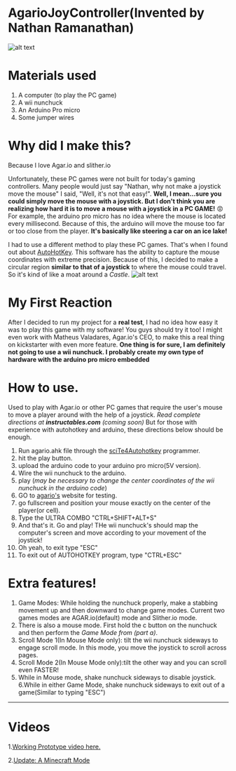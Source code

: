 # AgarioJoyController(Invented by Nathan Ramanathan) 
![alt text][logo]
# Materials used
1. A computer (to play the PC game)
2. A wii nunchuck
3. An Arduino Pro micro
4. Some jumper wires
# Why did I make this?
Because I love Agar.io and slither.io

Unfortunately, these PC games were not built for today's gaming controllers.  Many people would just say "Nathan, why not make a joystick move the mouse"  I said, "Well, it's not that easy!".  **Well, I mean...sure you could simply move the mouse with a joystick.  But I don't think you are realizing how hard it is to move a mouse with a joystick in a PC GAME!** :rage:  
For example, the arduino pro micro has no idea where the mouse is located every millisecond.  Because of this, the arduino will move the mouse too far or too close from the player.  **It's basically like steering a car on an ice lake!**

I had to use a different method to play these PC games. 
That's when I found out about [AutoHotKey](https://autohotkey.com/).
This software has the ability to capture the mouse coordinates with extreme precision.
Because of this, I decided to make a circular region **similar to that of a joystick** to where the mouse could travel.
So it's kind of like a moat around a *Castle*.
![alt text][logo1]
# My First Reaction
After I decided to run my project for a **real test**, I had no idea how easy it was to play this game with my software!
You guys should try it too!  I might even work with Matheus Valadares, Agar.io's CEO, to make this a real thing on kickstarter with even more feature.  **One thing is for sure, I am definitely not going to use a wii nunchuck.  I probably create my own type of hardware with the arduino pro micro embedded**

# How to use.
Used to play with Agar.io or other PC games that require the user's mouse to move a player around with the help of a joystick.
*Read complete directions at **instructables.com** (coming soon)*
But for those with experience with autohotkey and arduino, these directions below should be enough.
1. Run agario.ahk file through the [sciTe4Autohotkey](https://fincs.ahk4.net/scite4ahk/dl/s4ahk-install.exe) programmer.
2. hit the play button.
3. upload the arduino code to your arduino pro micro(5V version).
4. Wire the wii nunchuck to the arduino.
5. play (*may be necessary to change the center coordinates of the wii nunchuck in the arduino code*)
6.  GO to [agario's](https://www.agar.io) website for testing.  
7. go fullscreen and position your mouse exactly on the center of the player(or cell).
8.  Type the ULTRA COMBO "CTRL+SHIFT+ALT+S"
9.  And that's it. Go and play!  THe wii nunchuck's should map the computer's screen and move according to your movement of the joystick!
10. Oh yeah, to exit type "ESC"
11. To exit out of AUTOHOTKEY program, type "CTRL+ESC"

# Extra features!
1. Game Modes: While holding the nunchuck properly, make a stabbing movement up and then downward to change game modes.  Current two games modes are AGAR.io(default) mode and Slither.io mode. 
2. There is also a mouse mode. First hold the c button on the nunchuck and then perform the *Game Mode from (part a)*.     
3. Scroll Mode 1(In Mouse Mode only): tilt the wii nunchuck sideways to engage scroll mode.  In this mode, you move the joystick to scroll across pages.
4. Scroll Mode 2(In Mouse Mode only):tilt the other way and you can scroll even FASTER!
5. While in Mouse mode, shake nunchuck sideways to disable joystick.
6.While in either Game Mode, shake nunchuck sideways to exit out of a game(Similar to typing "ESC")
---
# Videos

1.[Working Prototype video here.](https://youtu.be/2P4Ze2tlGww)


2.[Update: A Minecraft Mode](https://youtu.be/VvpU20PSfPU)



[logo]: https://raw.githubusercontent.com/nathanRamaNoodles/AgarioJoyController/nathanRamaNoodles-AUTOHOTKEY/AgarioNunchuckWorking.PNG "Agario Wii Nunchuck"
[logo1]: https://i.stack.imgur.com/Q4nm0.png "Comptuer Mouse's path"


